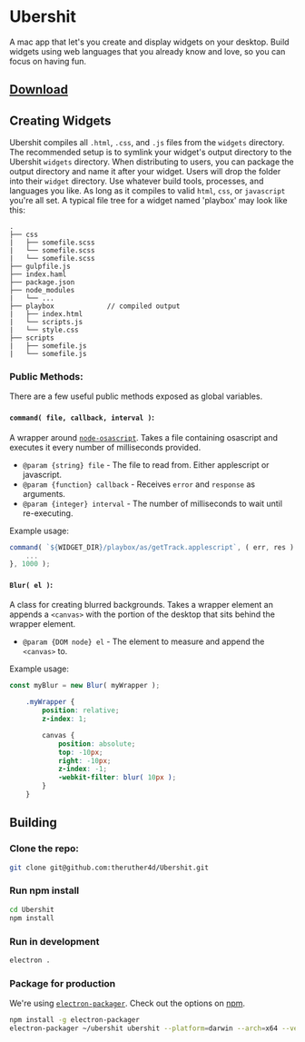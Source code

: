 # Ubershit
A mac app that let's you create and display widgets on your desktop. Build widgets using web languages that you already know and love, so you can focus on having fun.

## [Download](https://github.com/theruther4d/Ubershit/releases/download/0.2.0/ubershit-darwin-x64.0.2.0.zip)

## Creating Widgets
Ubershit compiles all `.html`, `.css`, and `.js` files from the `widgets` directory. The recommended setup is to symlink your widget's output directory to the Ubershit `widgets` directory. When distributing to users, you can package the output directory and name it after your widget. Users will drop the folder into their `widget` directory. Use whatever build tools, processes, and languages you like. As long as it compiles to valid `html`, `css`, or `javascript` you're all set. A typical file tree for a widget named 'playbox' may look like this:

```
.
├── css
|   ├── somefile.scss
|   └── somefile.scss
|   └── somefile.scss
├── gulpfile.js
├── index.haml
├── package.json
├── node_modules
|   └── ...
├── playbox             // compiled output
|   ├── index.html
|   └── scripts.js
|   └── style.css
├── scripts
|   ├── somefile.js
|   └── somefile.js

```

### Public Methods:
There are a few useful public methods exposed as global variables.
#### `command( file, callback, interval )`:
A wrapper around [`node-osascript`](https://www.npmjs.com/package/node-osascript).  Takes a file containing osascript and executes it every number of milliseconds provided.
* `@param {string} file` - The file to read from. Either applescript or javascript.
* `@param {function} callback` - Receives `error` and `response` as arguments.
* `@param {integer} interval` - The number of milliseconds to wait until re-executing.

Example usage:
```javascript
command( `${WIDGET_DIR}/playbox/as/getTrack.applescript`, ( err, res ) => {
    ...
}, 1000 );
```

#### `Blur( el )`:
A class for creating blurred backgrounds. Takes a wrapper element an appends a `<canvas>` with the portion of the desktop that sits behind the wrapper element.
* `@param {DOM node} el` - The element to measure and append the `<canvas>` to.

Example usage:
```javascript
const myBlur = new Blur( myWrapper );
```
```css
    .myWrapper {
        position: relative;
        z-index: 1;

        canvas {
            position: absolute;
            top: -10px;
            right: -10px;
            z-index: -1;
            -webkit-filter: blur( 10px );
        }
    }
```


## Building
### Clone the repo:
```sh
git clone git@github.com:theruther4d/Ubershit.git
```

### Run npm install
```sh
cd Ubershit
npm install
```
### Run in development
```sh
electron .
```

### Package for production
We're using [`electron-packager`](https://www.npmjs.com/package/electron-packager). Check out the options on [npm](https://www.npmjs.com/package/electron-packager).
```sh
npm install -g electron-packager
electron-packager ~/ubershit ubershit --platform=darwin --arch=x64 --version=0.36.10 --overwrite --ignore='/internal'
```
